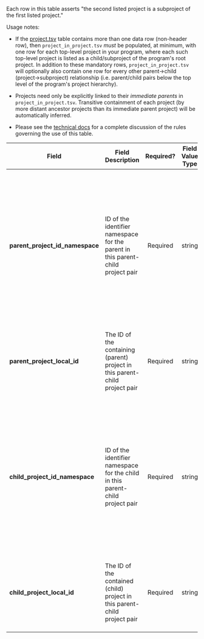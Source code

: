 Each row in this table asserts "the second listed project is a subproject of the first listed project."

Usage notes:
* If the [project.tsv](./TableInfo:-project.tsv) table contains more than one data row (non-header row), then `project_in_project.tsv` _must_ be populated, at minimum, with one row for each top-level project in your program, where each such top-level project is listed as a child/subproject of the program's root project. In addition to these mandatory rows, `project_in_project.tsv` will optionally also contain one row for every other parent->child (project->subproject) relationship (i.e. parent/child pairs below the top level of the program's project hierarchy).

* Projects need only be explicitly linked to their _immediate parents_ in `project_in_project.tsv`. Transitive containment of each project (by more distant ancestor projects than its immediate parent project) will be automatically inferred.

* Please see the [technical docs](https://docs.nih-cfde.org/en/latest/c2m2/draft-C2M2_specification/#association-tables-expressing-containment-relationships) for a complete discussion of the rules governing the use of this table.

Field | Field Description | Required? | Field Value Type | Extra Info 
------|-------------------|:-----------:|:-------------:|------------
**parent_project_id_namespace** | ID of the identifier namespace for the parent in this parent-child project pair | Required | string | This will be the value of `id_namespace` in the row in [project.tsv](./TableInfo:-project.tsv) corresponding to the _parent_ project referenced in this row. If your program has not registered multiple CFDE identifier namespaces, this will be exactly the same value for all rows.
**parent_project_local_id** | The ID of the containing (parent) project in this parent-child project pair | Required | string | This will be the value of `local_id` in the row in [project.tsv](./TableInfo:-project.tsv) corresponding to the _parent_ project referenced in this row.
**child_project_id_namespace** | ID of the identifier namespace for the child in this parent-child project pair | Required | string | This will be the value of `id_namespace` in the row in [project.tsv](./TableInfo:-project.tsv) corresponding to the _child_ project referenced in this row. If your program has not registered multiple CFDE identifier namespaces, this will be exactly the same value for all rows.
**child_project_local_id** | The ID of the contained (child) project in this parent-child project pair | Required | string | This will be the value of `local_id` in the row in [project.tsv](./TableInfo:-project.tsv) corresponding to the _child_ project referenced in this row.